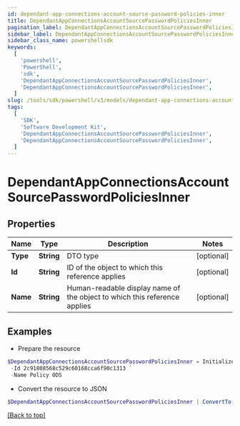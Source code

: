 ```yaml
---
id: dependant-app-connections-account-source-password-policies-inner
title: DependantAppConnectionsAccountSourcePasswordPoliciesInner
pagination_label: DependantAppConnectionsAccountSourcePasswordPoliciesInner
sidebar_label: DependantAppConnectionsAccountSourcePasswordPoliciesInner
sidebar_class_name: powershellsdk
keywords:
  [
    'powershell',
    'PowerShell',
    'sdk',
    'DependantAppConnectionsAccountSourcePasswordPoliciesInner',
    'DependantAppConnectionsAccountSourcePasswordPoliciesInner',
  ]
slug: /tools/sdk/powershell/v3/models/dependant-app-connections-account-source-password-policies-inner
tags:
  [
    'SDK',
    'Software Development Kit',
    'DependantAppConnectionsAccountSourcePasswordPoliciesInner',
    'DependantAppConnectionsAccountSourcePasswordPoliciesInner',
  ]
---
```


# DependantAppConnectionsAccountSourcePasswordPoliciesInner

## Properties

| Name | Type | Description | Notes |
| --- | --- | --- | --- |
| **Type** | **String** | DTO type | [optional] |
| **Id** | **String** | ID of the object to which this reference applies | [optional] |
| **Name** | **String** | Human-readable display name of the object to which this reference applies | [optional] |

## Examples

- Prepare the resource

```powershell
$DependantAppConnectionsAccountSourcePasswordPoliciesInner = Initialize-DependantAppConnectionsAccountSourcePasswordPoliciesInner  -Type PASSWORD_POLICY `
 -Id 2c91808568c529c60168cca6f90c1313 `
 -Name Policy ODS
```

- Convert the resource to JSON

```powershell
$DependantAppConnectionsAccountSourcePasswordPoliciesInner | ConvertTo-JSON
```

[[Back to top]](#)
